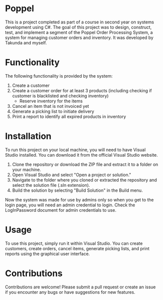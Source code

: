 # Poppel

This is a project completed as part of a course in second year on systems development using C#. The goal of this project was to design, construct, test, and implement a segment of the Poppel Order Processing System, a system for managing customer orders and inventory. It was developed by Takunda and myself.

# Functionality

The following functionality is provided by the system:

1. Create a customer
2. Create a customer order for at least 3 products (including checking if customer is blacklisted and checking inventory)
   - Reserve inventory for the items
3. Cancel an item that is not invoiced yet
4. Generate a picking list to initiate delivery
5. Print a report to identify all expired products in inventory

# Installation
To run this project on your local machine, you will need to have Visual Studio installed. You can download it from the official Visual Studio website.

1. Clone the repository or download the ZIP file and extract it to a folder on your machine.
2. Open Visual Studio and select "Open a project or solution."
3. Navigate to the folder where you cloned or extracted the repository and select the solution file (.sln extension).
4. Build the solution by selecting "Build Solution" in the Build menu.

Now the system was made for use by admins only so when you get to the login page, you will need an admin credential to login. Check the LogInPassword document for admin credentials to use.

# Usage
To use this project, simply run it within Visual Studio. You can create customers, create orders, cancel items, generate picking lists, and print reports using the graphical user interface.

# Contributions
Contributions are welcome! Please submit a pull request or create an issue if you encounter any bugs or have suggestions for new features.

